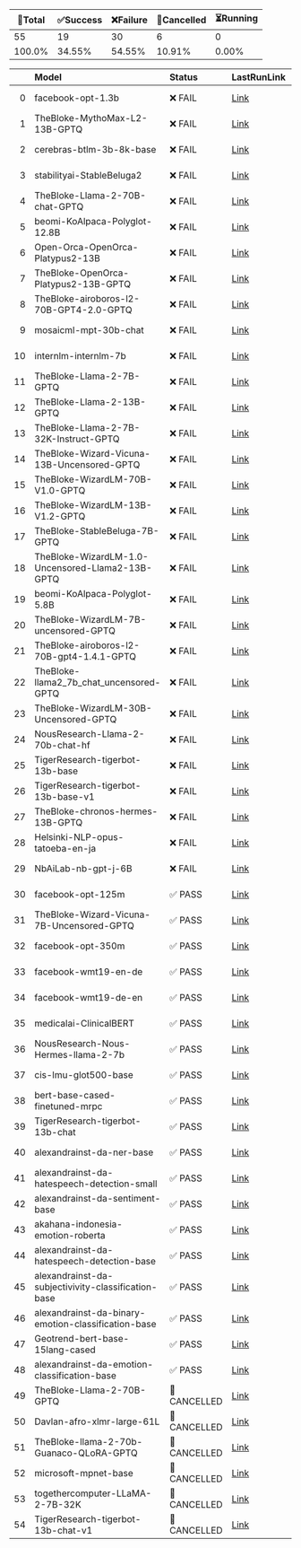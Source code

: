 🚀Total|✅Success|❌Failure|🚫Cancelled|⏳Running|
-----|-------|-------|-------|-------|
55|19|30|6|0|
100.0%|34.55%|54.55%|10.91%|0.00%|

|    | Model                                               | Status      | LastRunLink                                                                               | LastRunTimestamp     |
|---:|:----------------------------------------------------|:------------|:------------------------------------------------------------------------------------------|:---------------------|
|  0 | facebook-opt-1.3b                                   | ❌ FAIL      | [Link](https://github.com/Konjarla-Vindya/son-azureml-oss-models/actions/runs/6147883651) | 2023-09-11T14:34:21Z |
|  1 | TheBloke-MythoMax-L2-13B-GPTQ                       | ❌ FAIL      | [Link](https://github.com/Konjarla-Vindya/son-azureml-oss-models/actions/runs/6098326345) | 2023-09-06T14:15:42Z |
|  2 | cerebras-btlm-3b-8k-base                            | ❌ FAIL      | [Link](https://github.com/Konjarla-Vindya/son-azureml-oss-models/actions/runs/6106844915) | 2023-09-07T07:39:43Z |
|  3 | stabilityai-StableBeluga2                           | ❌ FAIL      | [Link](https://github.com/Konjarla-Vindya/son-azureml-oss-models/actions/runs/6147873988) | 2023-09-11T14:33:38Z |
|  4 | TheBloke-Llama-2-70B-chat-GPTQ                      | ❌ FAIL      | [Link](https://github.com/Konjarla-Vindya/son-azureml-oss-models/actions/runs/6105036413) | 2023-09-07T03:22:58Z |
|  5 | beomi-KoAlpaca-Polyglot-12.8B                       | ❌ FAIL      | [Link](https://github.com/Konjarla-Vindya/son-azureml-oss-models/actions/runs/6111869319) | 2023-09-07T15:39:04Z |
|  6 | Open-Orca-OpenOrca-Platypus2-13B                    | ❌ FAIL      | [Link](https://github.com/Konjarla-Vindya/son-azureml-oss-models/actions/runs/6114496744) | 2023-09-07T20:31:37Z |
|  7 | TheBloke-OpenOrca-Platypus2-13B-GPTQ                | ❌ FAIL      | [Link](https://github.com/Konjarla-Vindya/son-azureml-oss-models/actions/runs/6105218291) | 2023-09-07T03:58:28Z |
|  8 | TheBloke-airoboros-l2-70B-GPT4-2.0-GPTQ             | ❌ FAIL      | [Link](https://github.com/Konjarla-Vindya/son-azureml-oss-models/actions/runs/6101088565) | 2023-09-06T18:36:59Z |
|  9 | mosaicml-mpt-30b-chat                               | ❌ FAIL      | [Link](https://github.com/Konjarla-Vindya/son-azureml-oss-models/actions/runs/6105047998) | 2023-09-07T03:25:12Z |
| 10 | internlm-internlm-7b                                | ❌ FAIL      | [Link](https://github.com/Konjarla-Vindya/son-azureml-oss-models/actions/runs/6116895941) | 2023-09-08T02:13:40Z |
| 11 | TheBloke-Llama-2-7B-GPTQ                            | ❌ FAIL      | [Link](https://github.com/Konjarla-Vindya/son-azureml-oss-models/actions/runs/6108999448) | 2023-09-07T11:14:55Z |
| 12 | TheBloke-Llama-2-13B-GPTQ                           | ❌ FAIL      | [Link](https://github.com/Konjarla-Vindya/son-azureml-oss-models/actions/runs/6097934872) | 2023-09-06T13:42:17Z |
| 13 | TheBloke-Llama-2-7B-32K-Instruct-GPTQ               | ❌ FAIL      | [Link](https://github.com/Konjarla-Vindya/son-azureml-oss-models/actions/runs/6102289491) | 2023-09-06T20:51:55Z |
| 14 | TheBloke-Wizard-Vicuna-13B-Uncensored-GPTQ          | ❌ FAIL      | [Link](https://github.com/Konjarla-Vindya/son-azureml-oss-models/actions/runs/6110967977) | 2023-09-07T14:19:05Z |
| 15 | TheBloke-WizardLM-70B-V1.0-GPTQ                     | ❌ FAIL      | [Link](https://github.com/Konjarla-Vindya/son-azureml-oss-models/actions/runs/6122478537) | 2023-09-08T13:41:39Z |
| 16 | TheBloke-WizardLM-13B-V1.2-GPTQ                     | ❌ FAIL      | [Link](https://github.com/Konjarla-Vindya/son-azureml-oss-models/actions/runs/6109245806) | 2023-09-07T11:42:35Z |
| 17 | TheBloke-StableBeluga-7B-GPTQ                       | ❌ FAIL      | [Link](https://github.com/Konjarla-Vindya/son-azureml-oss-models/actions/runs/6109335037) | 2023-09-07T11:53:22Z |
| 18 | TheBloke-WizardLM-1.0-Uncensored-Llama2-13B-GPTQ    | ❌ FAIL      | [Link](https://github.com/Konjarla-Vindya/son-azureml-oss-models/actions/runs/6100835620) | 2023-09-06T18:12:56Z |
| 19 | beomi-KoAlpaca-Polyglot-5.8B                        | ❌ FAIL      | [Link](https://github.com/Konjarla-Vindya/son-azureml-oss-models/actions/runs/6099060431) | 2023-09-06T15:17:42Z |
| 20 | TheBloke-WizardLM-7B-uncensored-GPTQ                | ❌ FAIL      | [Link](https://github.com/Konjarla-Vindya/son-azureml-oss-models/actions/runs/6109127580) | 2023-09-07T11:29:38Z |
| 21 | TheBloke-airoboros-l2-70B-gpt4-1.4.1-GPTQ           | ❌ FAIL      | [Link](https://github.com/Konjarla-Vindya/son-azureml-oss-models/actions/runs/6118739636) | 2023-09-08T07:03:29Z |
| 22 | TheBloke-llama2_7b_chat_uncensored-GPTQ             | ❌ FAIL      | [Link](https://github.com/Konjarla-Vindya/son-azureml-oss-models/actions/runs/6112522785) | 2023-09-07T16:45:12Z |
| 23 | TheBloke-WizardLM-30B-Uncensored-GPTQ               | ❌ FAIL      | [Link](https://github.com/Konjarla-Vindya/son-azureml-oss-models/actions/runs/6097635505) | 2023-09-06T13:16:34Z |
| 24 | NousResearch-Llama-2-70b-chat-hf                    | ❌ FAIL      | [Link](https://github.com/Konjarla-Vindya/son-azureml-oss-models/actions/runs/6109879731) | 2023-09-07T12:45:23Z |
| 25 | TigerResearch-tigerbot-13b-base                     | ❌ FAIL      | [Link](https://github.com/Konjarla-Vindya/son-azureml-oss-models/actions/runs/6111232436) | 2023-09-07T14:41:48Z |
| 26 | TigerResearch-tigerbot-13b-base-v1                  | ❌ FAIL      | [Link](https://github.com/Konjarla-Vindya/son-azureml-oss-models/actions/runs/6102714344) | 2023-09-06T21:42:36Z |
| 27 | TheBloke-chronos-hermes-13B-GPTQ                    | ❌ FAIL      | [Link](https://github.com/Konjarla-Vindya/son-azureml-oss-models/actions/runs/6097632969) | 2023-09-06T13:16:22Z |
| 28 | Helsinki-NLP-opus-tatoeba-en-ja                     | ❌ FAIL      | [Link](https://github.com/Konjarla-Vindya/son-azureml-oss-models/actions/runs/6042715468) | 2023-08-31T21:38:55Z |
| 29 | NbAiLab-nb-gpt-j-6B                                 | ❌ FAIL      | [Link](https://github.com/Konjarla-Vindya/son-azureml-oss-models/actions/runs/5949500467) | 2023-08-23T09:24:03Z |
| 30 | facebook-opt-125m                                   | ✅ PASS      | [Link](https://github.com/Konjarla-Vindya/son-azureml-oss-models/actions/runs/6147520210) | 2023-09-11T14:05:56Z |
| 31 | TheBloke-Wizard-Vicuna-7B-Uncensored-GPTQ           | ✅ PASS      | [Link](https://github.com/Konjarla-Vindya/son-azureml-oss-models/actions/runs/6148322388) | 2023-09-11T15:12:21Z |
| 32 | facebook-opt-350m                                   | ✅ PASS      | [Link](https://github.com/Konjarla-Vindya/son-azureml-oss-models/actions/runs/6101229925) | 2023-09-06T18:52:51Z |
| 33 | facebook-wmt19-en-de                                | ✅ PASS      | [Link](https://github.com/Konjarla-Vindya/son-azureml-oss-models/actions/runs/6111042163) | 2023-09-07T14:25:14Z |
| 34 | facebook-wmt19-de-en                                | ✅ PASS      | [Link](https://github.com/Konjarla-Vindya/son-azureml-oss-models/actions/runs/6099759486) | 2023-09-06T16:23:38Z |
| 35 | medicalai-ClinicalBERT                              | ✅ PASS      | [Link](https://github.com/Konjarla-Vindya/son-azureml-oss-models/actions/runs/6096059353) | 2023-09-06T10:45:42Z |
| 36 | NousResearch-Nous-Hermes-llama-2-7b                 | ✅ PASS      | [Link](https://github.com/Konjarla-Vindya/son-azureml-oss-models/actions/runs/6099338503) | 2023-09-06T15:43:08Z |
| 37 | cis-lmu-glot500-base                                | ✅ PASS      | [Link](https://github.com/Konjarla-Vindya/son-azureml-oss-models/actions/runs/6101843958) | 2023-09-06T20:01:28Z |
| 38 | bert-base-cased-finetuned-mrpc                      | ✅ PASS      | [Link](https://github.com/Konjarla-Vindya/son-azureml-oss-models/actions/runs/6034163863) | 2023-08-31T07:07:58Z |
| 39 | TigerResearch-tigerbot-13b-chat                     | ✅ PASS      | [Link](https://github.com/Konjarla-Vindya/son-azureml-oss-models/actions/runs/6106581492) | 2023-09-07T07:10:54Z |
| 40 | alexandrainst-da-ner-base                           | ✅ PASS      | [Link](https://github.com/Konjarla-Vindya/son-azureml-oss-models/actions/runs/6039761874) | 2023-08-31T16:06:31Z |
| 41 | alexandrainst-da-hatespeech-detection-small         | ✅ PASS      | [Link](https://github.com/Konjarla-Vindya/son-azureml-oss-models/actions/runs/6036095181) | 2023-08-31T10:22:43Z |
| 42 | alexandrainst-da-sentiment-base                     | ✅ PASS      | [Link](https://github.com/Konjarla-Vindya/son-azureml-oss-models/actions/runs/6036759938) | 2023-08-31T11:33:22Z |
| 43 | akahana-indonesia-emotion-roberta                   | ✅ PASS      | [Link](https://github.com/Konjarla-Vindya/son-azureml-oss-models/actions/runs/6037789289) | 2023-08-31T13:10:28Z |
| 44 | alexandrainst-da-hatespeech-detection-base          | ✅ PASS      | [Link](https://github.com/Konjarla-Vindya/son-azureml-oss-models/actions/runs/6039675028) | 2023-08-31T15:59:11Z |
| 45 | alexandrainst-da-subjectivivity-classification-base | ✅ PASS      | [Link](https://github.com/Konjarla-Vindya/son-azureml-oss-models/actions/runs/6036766036) | 2023-08-31T11:33:56Z |
| 46 | alexandrainst-da-binary-emotion-classification-base | ✅ PASS      | [Link](https://github.com/Konjarla-Vindya/son-azureml-oss-models/actions/runs/6036947105) | 2023-08-31T11:54:59Z |
| 47 | Geotrend-bert-base-15lang-cased                     | ✅ PASS      | [Link](https://github.com/Konjarla-Vindya/son-azureml-oss-models/actions/runs/6070337963) | 2023-09-04T07:17:56Z |
| 48 | alexandrainst-da-emotion-classification-base        | ✅ PASS      | [Link](https://github.com/Konjarla-Vindya/son-azureml-oss-models/actions/runs/6038500212) | 2023-08-31T14:12:46Z |
| 49 | TheBloke-Llama-2-70B-GPTQ                           | 🚫 CANCELLED | [Link](https://github.com/Konjarla-Vindya/son-azureml-oss-models/actions/runs/6148254964) | 2023-09-11T15:06:57Z |
| 50 | Davlan-afro-xlmr-large-61L                          | 🚫 CANCELLED | [Link](https://github.com/Konjarla-Vindya/son-azureml-oss-models/actions/runs/6106311301) | 2023-09-07T06:38:14Z |
| 51 | TheBloke-llama-2-70b-Guanaco-QLoRA-GPTQ             | 🚫 CANCELLED | [Link](https://github.com/Konjarla-Vindya/son-azureml-oss-models/actions/runs/6107739557) | 2023-09-07T09:08:28Z |
| 52 | microsoft-mpnet-base                                | 🚫 CANCELLED | [Link](https://github.com/Konjarla-Vindya/son-azureml-oss-models/actions/runs/6149593147) | 2023-09-11T17:13:49Z |
| 53 | togethercomputer-LLaMA-2-7B-32K                     | 🚫 CANCELLED | [Link](https://github.com/Konjarla-Vindya/son-azureml-oss-models/actions/runs/6149603913) | 2023-09-11T17:14:53Z |
| 54 | TigerResearch-tigerbot-13b-chat-v1                  | 🚫 CANCELLED | [Link](https://github.com/Konjarla-Vindya/son-azureml-oss-models/actions/runs/6149626454) | 2023-09-11T17:16:53Z |